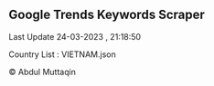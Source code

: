 

## Google Trends Keywords Scraper 
 
Last Update 24-03-2023 , 21:18:50

Country List :
VIETNAM.json



© Abdul Muttaqin 
